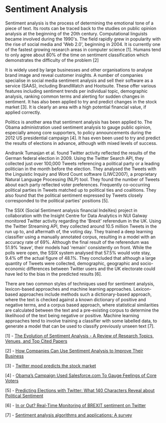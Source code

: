 # Sentiment Analysis

Sentiment analysis is the process of determining the emotional tone of a piece of text. Its roots can be traced back to the studies on public opinion analysis at the beginning of the 20th century. Computational linguists became involved during the 1990's. The field rapidly grew in popularity with the rise of social media and 'Web 2.0', beginning in 2004. It is currently one of the fastest growing research areas in computer science [1]. Humans tend to only agree about 80% of the time on sentiment classification which demonstrates the difficulty of the problem [2]

It is widely used by large businesses and other organisations to analyse brand image and reveal customer insights. A number of companies specialise in social media sentiment analysis and sell their software as a service (SAAS), including BrandWatch and Hootsuite. These offer various features including sentiment trends per individual topic, demographic analysis, ranking common terms and alerting for sudden changes in sentiment. It has also been applied to try and predict changes in the stock market [3]. It is clearly an area with a high potential financial value, if applied correctly.

Politics is another area that sentiment analysis has been applied to. The Obama administration used sentiment analysis to gauge public opinion, especially among core supporters, to policy announcements during the 2012 US presidential campaign [4]. It has even been used to try and predict the results of elections in advance, although with mixed levels of success.

Andranik Tumasjan et al. found Twitter activity reflected the results of the German federal election in 2009. Using the Twitter Search API, they collected just over 100,000 Tweets referencing a political party or a leading politician in the month before the election. They analysed the Tweets with the Linguistic Inquiry and Word Count software (LIWC2007), a proprietary Natural Language Processing (NLP) tool. They found the number of Tweets about each party reflected voter preferences. Frequently co-occurring political parties in Tweets matched up to political ties and coalitions. They also found that the political sentiment expressed by Tweets closely corresponded to the political parties' positions [5].

The SSIX (Social Sentiment analysis financial IndeXes) project in collaboration with the Insight Centre for Data Analytics in NUI Galway monitored Twitter activity regarding the 'Brexit' referendum in the UK. Using the Twitter Streaming API, they collected around 10.5 million Tweets in the run up to, and aftermath of, the voting day. They trained a deep learning classifier using a manually annotated corpus, resulting in a model with an accuracy rate of 69%. Although the final result of the referendum was 51.9% 'leave', their models had 'remain' consistently on front. While the polls were open, the SSIX system analysed that 57.5% would vote stay, 9.4% off the actual figure of 48.1%. They concluded that although a large quantity of Tweets were collected, demographic, geographic and socio-economic differences between Twitter users and the UK electorate could have led to the bias in the predicted results [6].

There are two common styles of techniques used for sentiment analysis, lexicon-based approaches and machine learning approaches. Lexicon-based approaches include methods such a dictionary-based approach, where the text is checked against a known dictionary of positive and negative terms, and a corpus based approach, where statistical similarities are calculated between the text and a pre-existing corpus to determine the likelihood of the text being negative or positive. Machine learning approaches tend to involve training a classifier with some labelled data, to generate a model that can be used to classify previously unseen text [7].


[1] - [The Evolution of Sentiment Analysis - A Review of Research Topics, Venues, and Top Cited Papers](https://arxiv.org/pdf/1612.01556.pdf)

[2] - [How Companies Can Use Sentiment Analysis to Improve Their Business](https://mashable.com/2010/04/19/sentiment-analysis/)

[3] - [Twitter mood predicts the stock market](https://arxiv.org/pdf/1010.3003&)

[4] - [Obama’s Campaign Used Salesforce.com To Gauge Feelings of Core Voters](https://blogs.wsj.com/cio/2012/12/07/obamas-campaign-used-salesforce-com-to-gauge-feelings-of-core-voters/)

[5] - [Predicting Elections with Twitter: What 140 Characters Reveal about Political Sentiment](https://www.aaai.org/ocs/index.php/ICWSM/ICWSM10/paper/viewFile/1441/1852)

[6] - [In or Out? Real-Time Monitoring of BREXIT sentiment on Twitter](http://ceur-ws.org/Vol-1695/paper31.pdf)

[7] - [Sentiment analysis algorithms and applications: A survey](https://www.sciencedirect.com/science/article/pii/S2090447914000550)
